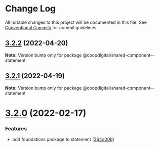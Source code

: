 # Change Log

All notable changes to this project will be documented in this file.
See [Conventional Commits](https://conventionalcommits.org) for commit guidelines.

## [3.2.2](https://github.com/coopdigital/coop-frontend/compare/@coopdigital/shared-component--statement@3.2.1...@coopdigital/shared-component--statement@3.2.2) (2022-04-20)

**Note:** Version bump only for package @coopdigital/shared-component--statement





## [3.2.1](https://github.com/coopdigital/coop-frontend/compare/@coopdigital/shared-component--statement@3.2.0...@coopdigital/shared-component--statement@3.2.1) (2022-04-19)

**Note:** Version bump only for package @coopdigital/shared-component--statement





# [3.2.0](https://github.com/coopdigital/coop-frontend/compare/@coopdigital/shared-component--statement@3.1.7...@coopdigital/shared-component--statement@3.2.0) (2022-02-17)


### Features

* add foundations package to statement ([364a00b](https://github.com/coopdigital/coop-frontend/commit/364a00bfed85d0cac611c5f82e62ae632ab5ce0f))
